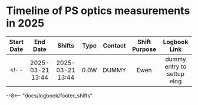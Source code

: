 # Timeline of PS optics measurements in 2025

<!-- 
    Logbook Links: [LINK_NAME](date, logbook_id, event_id){.logbook-link}    
    Shifts:  W - Weekdays (Day) WN - Weekdays (Night) H - Holidays or weekend (Day) HN - Holidays or weekend (Night) 
    Tooltips: *[SHIFT PURPOSE TEXT]: Text inside the tooltip        
-->

|    Start Date    |     End Date     | Shifts |  Type   | Contact  |                       Shift Purpose                        |                   Logbook Link                    |
|:----------------:|:----------------:|:------:|:-------:|:--------:|:----------------------------------------------------------:|:-------------------------------------------------:|
<!-- | 2025-03-21 13:44 | 2025-03-21 13:44 |  0.0W  |  DUMMY  |  Ewen    |  dummy entry to settup elog                                | [Start](2025-03-21, 2621, 4220229){.logbook-link} | -->

<!-- Tooltips -->

--8<-- "docs/logbook/footer_shifts"
